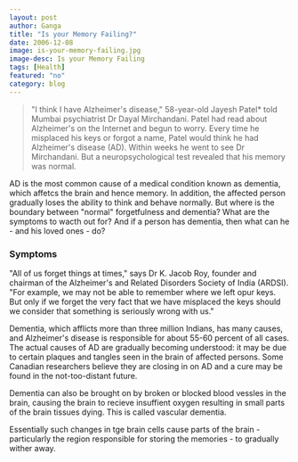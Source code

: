 ```yaml
---
layout: post
author: Ganga
title: "Is your Memory Failing?"
date: 2006-12-08
image: is-your-memory-failing.jpg
image-desc: Is your Memory Failing
tags: [Health]
featured: "no"
category: blog
---
```


> "I think I have Alzheimer's disease," 58-year-old Jayesh Patel* told Mumbai psychiatrist Dr Dayal Mirchandani. Patel had read about Alzheimer's on the Internet and begun to worry. Every time he misplaced his keys or forgot a name, Patel would think he had Alzheimer's disease (AD). Within weeks he went to see Dr Mirchandani. But a neuropsychological test revealed that his memory was normal.

AD is the most common cause of a medical condition known as dementia, which affetcs the brain and hence memory. In addition, the affected person gradually loses the ability to think and behave normally. But where is the boundary between "normal" forgetfulness and dementia? What are the symptoms to wacth out for? And if a person has dementia, then what can he - and his loved ones - do?

### Symptoms

"All of us forget things at times," says Dr K. Jacob Roy, founder and chairman of the Alzheimer's and Related Disorders Society of India (ARDSI). "For example, we may not be able to remember where we left opur keys. But only if we forget the very fact that we have misplaced the keys should we consider that something is seriously wrong with us."

Dementia, which afflicts more than three million Indians, has many causes, and Alzheimer's disease is responsible for about 55-60 percent of all cases. The actual causes of AD are gradually becoming understood: it may be due to certain plaques and tangles seen in the brain of affected persons. Some Canadian researchers believe they are closing in on AD and a cure may be found in the not-too-distant future.

Dementia can also be brought on by broken or blocked blood vessles in the brain, causing the brain to recieve insuffient oxygen resulting in small parts of the brain tissues dying. This is called vascular dementia.

Essentially such changes in tge brain cells cause parts of the brain - particularly the region responsible for storing the memories - to gradually wither away.